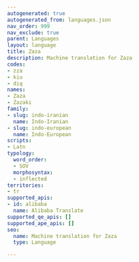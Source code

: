 ```yaml
---
autogenerated: true
autogenerated_from: languages.json
nav_order: 999
nav_exclude: true
parent: Languages
layout: language
title: Zaza
description: Machine translation for Zaza
codes:
- zza
- kiu
- diq
names:
- Zaza
- Zazaki
family:
- slug: indo-iranian
  name: Indo-Iranian
- slug: indo-european
  name: Indo-European
scripts:
- Latn
typology:
  word_order:
  - SOV
  morphosyntax:
  - inflected
territories:
- tr
supported_apis:
- id: alibaba
  name: Alibaba Translate
supported_qe_apis: []
supported_ape_apis: []
seo:
  name: Machine translation for Zaza
  type: Language

---
```


